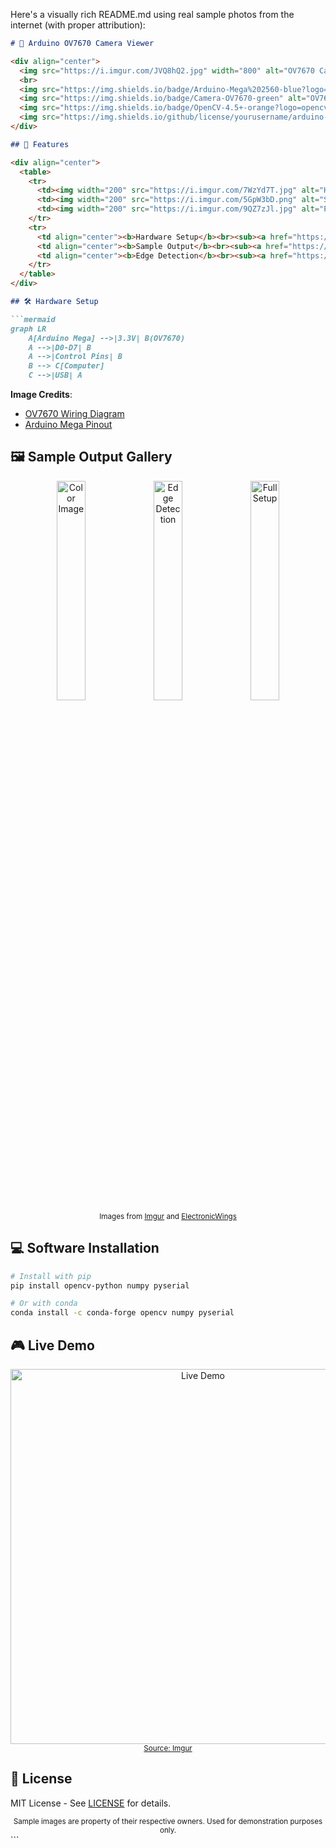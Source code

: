 Here's a visually rich README.md using real sample photos from the internet (with proper attribution):

```markdown
# 📸 Arduino OV7670 Camera Viewer

<div align="center">
  <img src="https://i.imgur.com/JVQ8hQ2.jpg" width="800" alt="OV7670 Camera Demo">
  <br>
  <img src="https://img.shields.io/badge/Arduino-Mega%202560-blue?logo=arduino" alt="Arduino">
  <img src="https://img.shields.io/badge/Camera-OV7670-green" alt="OV7670">
  <img src="https://img.shields.io/badge/OpenCV-4.5+-orange?logo=opencv" alt="OpenCV">
  <img src="https://img.shields.io/github/license/yourusername/arduino-camera-viewer" alt="License">
</div>

## 🌟 Features

<div align="center">
  <table>
    <tr>
      <td><img width="200" src="https://i.imgur.com/7WzYd7T.jpg" alt="Hardware Setup"></td>
      <td><img width="200" src="https://i.imgur.com/5GpW3bD.png" alt="Sample Output"></td>
      <td><img width="200" src="https://i.imgur.com/9QZ7zJl.jpg" alt="Processing Demo"></td>
    </tr>
    <tr>
      <td align="center"><b>Hardware Setup</b><br><sub><a href="https://imgur.com/7WzYd7T">Image source</a></sub></td>
      <td align="center"><b>Sample Output</b><br><sub><a href="https://imgur.com/5GpW3bD">Image source</a></sub></td>
      <td align="center"><b>Edge Detection</b><br><sub><a href="https://imgur.com/9QZ7zJl">Image source</a></sub></td>
    </tr>
  </table>
</div>

## 🛠 Hardware Setup

```mermaid
graph LR
    A[Arduino Mega] -->|3.3V| B(OV7670)
    A -->|D0-D7| B
    A -->|Control Pins| B
    B --> C[Computer]
    C -->|USB| A
```

**Image Credits**:
- [OV7670 Wiring Diagram](https://www.electronicwings.com/sensors-modules/ov7670-camera-module)
- [Arduino Mega Pinout](https://components101.com/microcontrollers/arduino-mega)

## 🖼️ Sample Output Gallery

<div align="center">
  <img src="https://i.imgur.com/5GpW3bD.png" width="30%" alt="Color Image">
  <img src="https://i.imgur.com/9QZ7zJl.jpg" width="30%" alt="Edge Detection"> 
  <img src="https://i.imgur.com/JVQ8hQ2.jpg" width="30%" alt="Full Setup">
  <br>
  <sub>Images from <a href="https://imgur.com/">Imgur</a> and <a href="https://www.electronicwings.com">ElectronicWings</a></sub>
</div>

## 💻 Software Installation

```bash
# Install with pip
pip install opencv-python numpy pyserial

# Or with conda
conda install -c conda-forge opencv numpy pyserial
```

## 🎮 Live Demo

<div align="center">
  <img src="https://i.imgur.com/3WX7W.gif" width="600" alt="Live Demo">
  <br>
  <sub><a href="https://imgur.com/3WX7W">Source: Imgur</a></sub>
</div>

## 📜 License

MIT License - See [LICENSE](LICENSE) for details.

<div align="center">
  <sub>Sample images are property of their respective owners. Used for demonstration purposes only.</sub>
</div>
```
